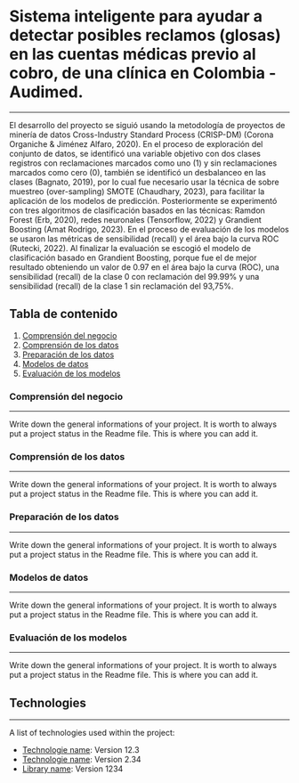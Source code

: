 # Sistema inteligente para ayudar a detectar posibles reclamos (glosas) en las cuentas médicas previo al cobro, de una clínica en Colombia - Audimed.
***
El desarrollo del proyecto se siguió usando la metodología de proyectos de minería de datos Cross-Industry Standard Process (CRISP-DM) (Corona Organiche & Jiménez Alfaro, 2020). En el proceso de exploración del conjunto de datos, se identificó una variable objetivo con dos clases registros con reclamaciones marcados como uno (1) y sin reclamaciones marcados como cero (0), también se identificó un desbalanceo en las clases (Bagnato, 2019), por lo cual fue necesario usar la técnica de sobre muestreo (over-sampling) SMOTE (Chaudhary, 2023), para facilitar la aplicación de los modelos de predicción. Posteriormente se experimentó con tres algoritmos de clasificación basados en las técnicas: Ramdon Forest (Erb, 2020), redes neuronales (Tensorflow, 2022) y Grandient Boosting (Amat Rodrigo, 2023). En el proceso de evaluación de los modelos se usaron las métricas de sensibilidad (recall) y el área bajo la curva ROC (Rutecki, 2022). Al finalizar la evaluación se escogió el modelo de clasificación basado en Grandient Boosting, porque fue el de mejor resultado obteniendo un valor de 0.97 en el área bajo la curva (ROC), una sensibilidad (recall) de la clase 0 con reclamación del 99.99% y una sensibilidad (recall) de la clase 1 sin reclamación del 93,75%.

## Tabla de contenido
1. [Comprensión del negocio](#comprensión-del-negocio)
2. [Comprensión de los datos](#comprension-de-los-datos)
3. [Preparación de los datos](#preparacion-de-los-datos)
4. [Modelos de datos](#modelos-de-datos)
5. [Evaluación de los modelos](#evaluación-de-los-modelos)

### Comprensión del negocio
***
Write down the general informations of your project. It is worth to always put a project status in the Readme file. This is where you can add it. 
### Comprensión de los datos
***
Write down the general informations of your project. It is worth to always put a project status in the Readme file. This is where you can add it. 
### Preparación de los datos
***
Write down the general informations of your project. It is worth to always put a project status in the Readme file. This is where you can add it. 
### Modelos de datos
***
Write down the general informations of your project. It is worth to always put a project status in the Readme file. This is where you can add it. 
### Evaluación de los modelos
***
Write down the general informations of your project. It is worth to always put a project status in the Readme file. This is where you can add it. 
## Technologies
***
A list of technologies used within the project:
* [Technologie name](https://example.com): Version 12.3 
* [Technologie name](https://example.com): Version 2.34
* [Library name](https://example.com): Version 1234
